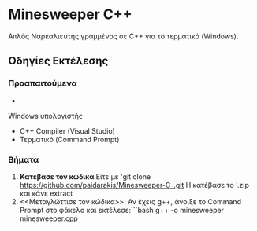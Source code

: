
# Minesweeper  C++
Απλός Ναρκαλιευτης γραμμένος σε C++ για το τερματικό (Windows).
## Οδηγίες Εκτέλεσης
### Προαπαιτούμενα
-
Windows υπολογιστής
- C++ Compiler (Visual Studio)
- Τερματικό (Command Prompt)
### Βήματα
1. **Κατέβασε τον κώδικα**
Είτε με 'git clone https://github.com/paidarakis/Minesweeper-C-.git
Η κατέβασε το '.zip και κάνε extract
2. <<Μεταγλώττισε τον κώδικα>>:
Αν έχεις g++, άνοιξε το Command Prompt στο φάκελο και εκτέλεσε:```bash
g++ -o minesweeper minesweeper.cpp
